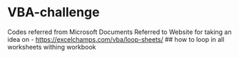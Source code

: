 # VBA-challenge
Codes referred from Microsoft Documents
Referred to Website for taking an idea on - https://excelchamps.com/vba/loop-sheets/  ## how to loop in all worksheets withing workbook
